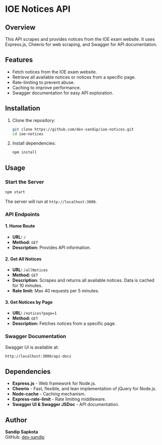 # IOE Notices API

## Overview

This API scrapes and provides notices from the IOE exam website. It uses Express.js, Cheerio for web scraping, and Swagger for API documentation.

## Features

- Fetch notices from the IOE exam website.
- Retrieve all available notices or notices from a specific page.
- Rate-limiting to prevent abuse.
- Caching to improve performance.
- Swagger documentation for easy API exploration.

## Installation

1. Clone the repository:
   ```sh
   git clone https://github.com/dev-sandip/ioe-notices.git
   cd ioe-notices
   ```
2. Install dependencies:
   ```sh
   npm install
   ```

## Usage

### Start the Server

```sh
npm start
```

The server will run at `http://localhost:3000`.

### API Endpoints

#### 1. Home Route

- **URL:** `/`
- **Method:** `GET`
- **Description:** Provides API information.

#### 2. Get All Notices

- **URL:** `/allNotices`
- **Method:** `GET`
- **Description:** Scrapes and returns all available notices. Data is cached for 10 minutes.
- **Rate limit:** Max 40 requests per 5 minutes.

#### 3. Get Notices by Page

- **URL:** `/notices?page=1`
- **Method:** `GET`
- **Description:** Fetches notices from a specific page.

### Swagger Documentation

Swagger UI is available at:

```sh
http://localhost:3000/api-docs
```

## Dependencies

- **Express.js** - Web framework for Node.js.
- **Cheerio** - Fast, flexible, and lean implementation of jQuery for Node.js.
- **Node-cache** - Caching mechanism.
- **Express-rate-limit** - Rate limiting middleware.
- **Swagger UI & Swagger JSDoc** - API documentation.

## Author

**Sandip Sapkota**  
GitHub: [dev-sandip](https://github.com/dev-sandip)
